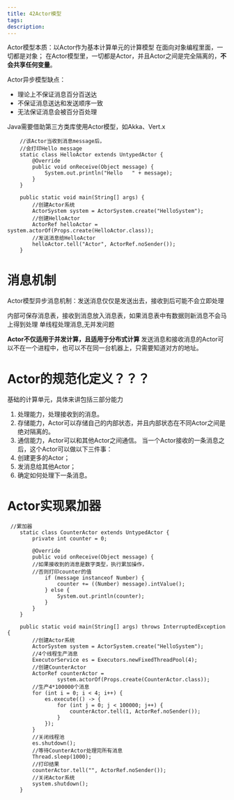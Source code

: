 ```yaml
---
title: 42Actor模型
tags:
description:
---
```

Actor模型本质：以Actor作为基本计算单元的计算模型
在面向对象编程里面，一切都是对象；
在Actor模型里，一切都是Actor，并且Actor之间是完全隔离的，**不会共享任何变量**。

Actor异步模型缺点：
- 理论上不保证消息百分百送达
- 不保证消息送达和发送顺序一致 
- 无法保证消息会被百分百处理

Java需要借助第三方类库使用Actor模型，如Akka、Vert.x
```
    //该Actor当收到消息message后，
    //会打印Hello message
    static class HelloActor extends UntypedActor {
        @Override
        public void onReceive(Object message) {
            System.out.println("Hello	" + message);
        }
    }

    public static void main(String[] args) {
        //创建Actor系统
        ActorSystem system = ActorSystem.create("HelloSystem");
        //创建HelloActor
        ActorRef helloActor = system.actorOf(Props.create(HelloActor.class));
        //发送消息给HelloActor
        helloActor.tell("Actor", ActorRef.noSender());
    }
```

# 消息机制
Actor模型异步消息机制：发送消息仅仅是发送出去，接收到后可能不会立即处理

内部可保存消息表，接收到消息放入消息表，如果消息表中有数据则新消息不会马上得到处理
单线程处理消息,无并发问题

**Actor不仅适用于并发计算，且适用于分布式计算**
发送消息和接收消息的Actor可以不在一个进程中，也可以不在同一台机器上，只需要知道对方的地址。

# Actor的规范化定义？？？
基础的计算单元，具体来讲包括三部分能力
1. 处理能力，处理接收到的消息。
2. 存储能力，Actor可以存储自己的内部状态，并且内部状态在不同Actor之间是绝对隔离的。
3. 通信能力，Actor可以和其他Actor之间通信。
当一个Actor接收的一条消息之后，这个Actor可以做以下三件事：
1. 创建更多的Actor；
2. 发消息给其他Actor；
3. 确定如何处理下一条消息。

# Actor实现累加器
```
 //累加器
    static class CounterActor extends UntypedActor {
        private int counter = 0;

        @Override
        public void onReceive(Object message) {
        //如果接收到的消息是数字类型，执⾏累加操作，
        //否则打印counter的值
            if (message instanceof Number) {
                counter += ((Number) message).intValue();
            } else {
                System.out.println(counter);
            }
        }
    }

    public static void main(String[] args) throws InterruptedException {
        //创建Actor系统
        ActorSystem system = ActorSystem.create("HelloSystem");
        //4个线程⽣产消息
        ExecutorService es = Executors.newFixedThreadPool(4);
        //创建CounterActor	
        ActorRef counterActor =
                system.actorOf(Props.create(CounterActor.class));
        //⽣产4*100000个消息
        for (int i = 0; i < 4; i++) {
            es.execute(() -> {
                for (int j = 0; j < 100000; j++) {
                    counterActor.tell(1, ActorRef.noSender());
                }
            });
        }
        //关闭线程池
        es.shutdown();
        //等待CounterActor处理完所有消息
        Thread.sleep(1000);
        //打印结果
        counterActor.tell("", ActorRef.noSender());
        //关闭Actor系统
        system.shutdown();
    }
```

